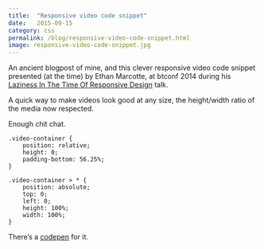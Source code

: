 ```yaml
---
title:  "Responsive video code snippet"
date:   2015-09-15
category: css
permalink: /blog/responsive-video-code-snippet.html
image: responsive-video-code-snippet.jpg
---
```

An ancient blogpost of mine, and this clever responsive video code snippet presented (at the time) by Ethan Marcotte, at btconf 2014 during his [Laziness In The Time Of Responsive Design](https://beyondtellerrand.com/events/duesseldorf-2014/speakers/ethan-marcotte#talk) talk.

A quick way to make videos look good at any size, the height/width ratio of the media now respected.

Enough chit chat.

```
.video-container {
    position: relative;
    height: 0;
    padding-bottom: 56.25%;
}
 
.video-container > * {
    position: absolute;
    top: 0;
    left: 0;
    height: 100%;
    width: 100%;
}
```

There’s a [codepen](http://codepen.io/flopreynat/pen/KGAov) for it.